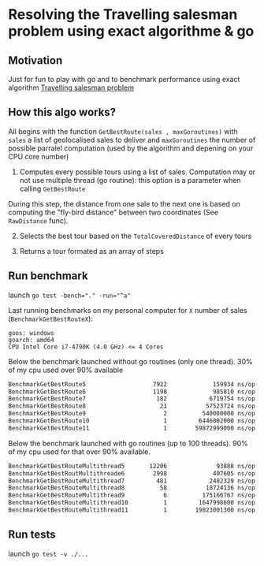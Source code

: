 # Resolving the Travelling salesman problem using exact algorithme & go

## Motivation

Just for fun to play with go and to benchmark performance using exact algorithm [Travelling salesman problem](https://en.wikipedia.org/wiki/Travelling_salesman_problem#Exact_algorithms)

## How this algo works?

All begins with the function `GetBestRoute(sales , maxGoroutines)` with `sales` a list of geolocalised sales to deliver and `maxGoroutines` the number of possible parralel computation (used by the algorithm and depening on your CPU core number)

1) Computes every possible tours using a list of sales. Computation may or not use multiple thread (go routine): this option is a parameter when calling `GetBestRoute`

During this step, the distance from one sale to the next one is based on computing the "fly-bird distance" between two coordinates (See `RawDistance` func).

2) Selects the best tour based on the `TotalCoveredDistance` of every tours

3) Returns a tour formated as an array of steps

## Run benchmark

launch `go test -bench="." -run="^a"`

Last running benchmarks on my personal computer for `X` number of sales (`BenchmarkGetBestRouteX`):

```config
goos: windows
goarch: amd64
CPU Intel Core i7-4790K (4.0 GHz) <= 4 Cores
```

Below the benchmark launched without go routines (only one thread). 30% of my cpu used over 90% available

```bash
BenchmarkGetBestRoute5                   7922             159934 ns/op
BenchmarkGetBestRoute6                   1198             985810 ns/op
BenchmarkGetBestRoute7                    182            6719754 ns/op
BenchmarkGetBestRoute8                     21           57523724 ns/op
BenchmarkGetBestRoute9                      2          540000000 ns/op  540ms
BenchmarkGetBestRoute10                     1         6446002000 ns/op     6s
BenchmarkGetBestRoute11                     1        59872999000 ns/op    59s
```

Below the benchmark launched with go routines (up to 100 threads). 90% of my cpu used for that over 90% available.

```bash
BenchmarkGetBestRouteMultithread5       12206              93888 ns/op
BenchmarkGetBestRoutMultithreade6        2998             407605 ns/op
BenchmarkGetBestRouteMultithread7         481            2482329 ns/op
BenchmarkGetBestRouteMultithread8          58           18724136 ns/op
BenchmarkGetBestRouteMultithread9           6          175166767 ns/op  175ms
BenchmarkGetBestRouteMultithread10          1         1647998600 ns/op   1,6s
BenchmarkGetBestRouteMultithread11          1        19823001300 ns/op    19s
```


## Run  tests

launch `go test -v ./...`
